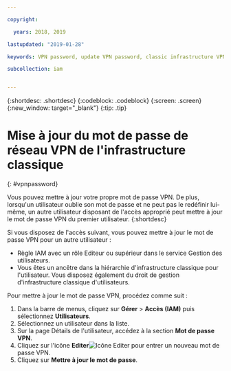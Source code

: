 ```yaml
---

copyright:

  years: 2018, 2019

lastupdated: "2019-01-28"

keywords: VPN password, update VPN password, classic infrastructure VPN

subcollection: iam


---
```


{:shortdesc: .shortdesc}
{:codeblock: .codeblock}
{:screen: .screen}
{:new_window: target="_blank"}
{:tip: .tip}

# Mise à jour du mot de passe de réseau VPN de l'infrastructure classique
{: #vpnpassword}

Vous pouvez mettre à jour votre propre mot de passe VPN. De plus, lorsqu'un utilisateur oublie son mot de passe et ne peut pas le redéfinir lui-même, un autre utilisateur disposant de l'accès approprié peut mettre à jour le mot de passe VPN du premier utilisateur.
{:shortdesc}

Si vous disposez de l'accès suivant, vous pouvez mettre à jour le mot de passe VPN pour un autre utilisateur :

  * Règle IAM avec un rôle Editeur ou supérieur dans le service Gestion des utilisateurs.
  * Vous êtes un ancêtre dans la hiérarchie d'infrastructure classique pour l'utilisateur. Vous disposez également du droit de gestion d'infrastructure classique d'utilisateurs.

Pour mettre à jour le mot de passe VPN, procédez comme suit :

1. Dans la barre de menus, cliquez sur **Gérer** &gt; **Accès (IAM)** puis sélectionnez **Utilisateurs**.
2. Sélectionnez un utilisateur dans la liste.
3. Sur la page Détails de l'utilisateur, accédez à la section **Mot de passe VPN**.
4. Cliquez sur l'icône **Editer**![Icône Editer](../icons/icon_write.svg) pour entrer un nouveau mot de passe VPN.
5. Cliquez sur **Mettre à jour le mot de passe**.
